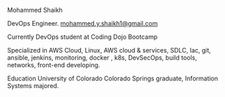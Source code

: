 Mohammed Shaikh

DevOps Engineer.
mohammed.y.shaikh1@gmail.com 

Currently
DevOps student at Coding Dojo Bootcamp

Specialized in
AWS Cloud, Linux, AWS cloud & services, SDLC, Iac, git, ansible, jenkins, monitoring, docker , k8s, DevSecOps, build tools, networks, front-end developing.

Education
University of Colorado Colorado Springs graduate, Information Systems majored.
